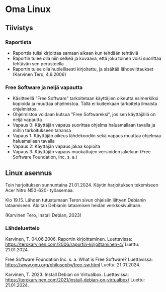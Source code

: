 # Oma Linux

## Tiivistys

### Raportista

- Raporttia tulisi kirjoittaa samaan aikaan kun tehdään tehtäviä
- Raportin tulee olla niin selkeä ja kuvaava, että joku toinen voisi suorittaa tehtävän sen perusteella
- Raportin tulee olla huolellisesti kirjoitettu, ja sisältää lähdeviittaukset
  (Karvinen Tero, 4.6.2006)

### Free Software ja neljä vapautta

- Käsitteellä "Free Software" tarkoitetaan käyttäjien oikeutta esimerkiksi kopioida ja muuttaa ohjelmistoa. Tällä ei kuitenkaan tarkoiteta ilmaista ohjelmistoa.
- Ohjelmistoa voidaan kutsua "Free Softwareksi", jos sen käyttäjällä on neljä vapautta
- Vapaus 0: Käyttäjän vapaus suorittaa ohjelma haluamallaan tavalla ja mihin tarkoitukseen tahansa
- Vapaus 1: Käyttäjän oikeus lähdekoodiin sekä vapaus muuttaa ohjelmaa haluamallaan tavalla
- Vapaus 2: Käyttäjän vapaus jakaa kopioita
- Vapaus 3: Käyttäjän vapaus muokattujen versioiden jakeluun
  (Free Software Foundation, Inc. s. a.)

## Linux asennus

Tein harjoituksen sunnuntaina 21.01.2024. Käytin harjoituksen tekemiseen Acer Nitro N50-620- työasemaa. 

Klo 19.15. Lähden tutustumaan Teron sivun ohjeisiin liittyen Debianin lataamiseen. Aloitan Debianin lataamisen heidän verkkosivuiltaan. 

(Karvinen Tero, Install Debian, 2023)



### Lähdeluettelo
  Karvinen, T. 04.06.2006. Raportin kirjoittaminen. Luettavissa:
https://terokarvinen.com/2006/raportin-kirjoittaminen-4/ 
Luettu: 21.01.2024.

  Free Software Foundation Inc. s. a. What is Free Software? Luettavissa: 
  https://www.gnu.org/philosophy/free-sw.html
  Luettu: 21.01.2024.

  Karvinen, T. 2023. Install Debian on Virtualbox. Luettavissa:
  https://terokarvinen.com/2021/install-debian-on-virtualbox/
  Luettu: 21.01.2024.

 

  
